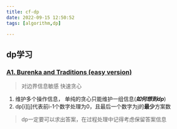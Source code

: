 ```yaml
---
title: cf-dp
date: 2022-09-15 12:50:52
tags: [algorithm,dp]

---
```

## dp学习
### [A1. Burenka and Traditions (easy version)](https://codeforces.com/problemset/problem/1718/A1)
> 对边界信息敏感 快速贪心
1. 维护多个操作信息， 单纯的贪心只能维护一组信息(***如何想到dp***)
2. dp[i][j]代表前i-1个数字处理为0，且最后一个数字为j的**最少**方案数  
> dp一定要可以求出答案，在过程处理中记得考虑保留答案信息
